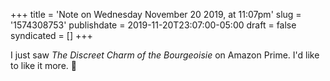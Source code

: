 +++
title = 'Note on Wednesday November 20 2019, at 11:07pm'
slug = '1574308753'
publishdate = 2019-11-20T23:07:00-05:00
draft = false
syndicated = []
+++

I just saw _The Discreet Charm of the Bourgeoisie_ on Amazon Prime. I'd like to like it more. 🍿
